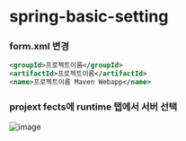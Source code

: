 # spring-basic-setting

### form.xml 변경

```xml
<groupId>프로젝트이름</groupId>
<artifactId>프로젝트이름</artifactId>
<name>프로젝트이름 Maven Webapp</name>
```

### projext fects에 runtime 탭에서 서버 선택
![image](https://user-images.githubusercontent.com/53293677/64946948-ef2b1d00-d8ae-11e9-970b-74a707bc3a85.png)
